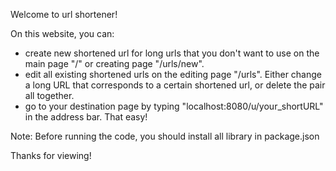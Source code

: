 Welcome to url shortener!

On this website, you can:
  - create new shortened url for long urls that you don't want to use on the main page "/" or creating page "/urls/new".
  - edit all existing shortened urls on the editing page "/urls". Either change a long URL that corresponds to a certain shortened url, or delete the pair all together.
  - go to your destination page by typing "localhost:8080/u/your_shortURL" in the address bar. That easy!

Note:
  Before running the code, you should install all library in package.json

Thanks for viewing!
